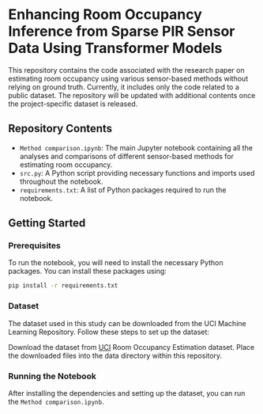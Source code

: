 # Enhancing Room Occupancy Inference from Sparse PIR Sensor Data Using Transformer Models

This repository contains the code associated with the research paper on estimating room occupancy using various sensor-based methods without relying on ground truth. Currently, it includes only the code related to a public dataset. The repository will be updated with additional contents once the project-specific dataset is released.

## Repository Contents

- `Method comparison.ipynb`: The main Jupyter notebook containing all the analyses and comparisons of different sensor-based methods for estimating room occupancy.
- `src.py`: A Python script providing necessary functions and imports used throughout the notebook.
- `requirements.txt`: A list of Python packages required to run the notebook.

## Getting Started

### Prerequisites

To run the notebook, you will need to install the necessary Python packages. You can install these packages using:

```bash
pip install -r requirements.txt
```
### Dataset
The dataset used in this study can be downloaded from the UCI Machine Learning Repository. Follow these steps to set up the dataset:

Download the dataset from [UCI](https://archive.ics.uci.edu/dataset/864/room+occupancy+estimation) Room Occupancy Estimation dataset.
Place the downloaded files into the data directory within this repository.

### Running the Notebook
After installing the dependencies and setting up the dataset, you can run the `Method comparison.ipynb`.
